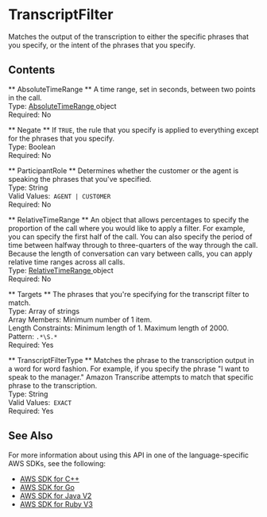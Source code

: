 # TranscriptFilter<a name="API_TranscriptFilter"></a>

Matches the output of the transcription to either the specific phrases that you specify, or the intent of the phrases that you specify\.

## Contents<a name="API_TranscriptFilter_Contents"></a>

 ** AbsoluteTimeRange **   <a name="transcribe-Type-TranscriptFilter-AbsoluteTimeRange"></a>
A time range, set in seconds, between two points in the call\.  
Type: [ AbsoluteTimeRange ](API_AbsoluteTimeRange.md) object  
Required: No

 ** Negate **   <a name="transcribe-Type-TranscriptFilter-Negate"></a>
If `TRUE`, the rule that you specify is applied to everything except for the phrases that you specify\.  
Type: Boolean  
Required: No

 ** ParticipantRole **   <a name="transcribe-Type-TranscriptFilter-ParticipantRole"></a>
Determines whether the customer or the agent is speaking the phrases that you've specified\.  
Type: String  
Valid Values:` AGENT | CUSTOMER`   
Required: No

 ** RelativeTimeRange **   <a name="transcribe-Type-TranscriptFilter-RelativeTimeRange"></a>
An object that allows percentages to specify the proportion of the call where you would like to apply a filter\. For example, you can specify the first half of the call\. You can also specify the period of time between halfway through to three\-quarters of the way through the call\. Because the length of conversation can vary between calls, you can apply relative time ranges across all calls\.  
Type: [ RelativeTimeRange ](API_RelativeTimeRange.md) object  
Required: No

 ** Targets **   <a name="transcribe-Type-TranscriptFilter-Targets"></a>
The phrases that you're specifying for the transcript filter to match\.  
Type: Array of strings  
Array Members: Minimum number of 1 item\.  
Length Constraints: Minimum length of 1\. Maximum length of 2000\.  
Pattern: `.*\S.*`   
Required: Yes

 ** TranscriptFilterType **   <a name="transcribe-Type-TranscriptFilter-TranscriptFilterType"></a>
Matches the phrase to the transcription output in a word for word fashion\. For example, if you specify the phrase "I want to speak to the manager\." Amazon Transcribe attempts to match that specific phrase to the transcription\.  
Type: String  
Valid Values:` EXACT`   
Required: Yes

## See Also<a name="API_TranscriptFilter_SeeAlso"></a>

For more information about using this API in one of the language\-specific AWS SDKs, see the following:
+  [ AWS SDK for C\+\+](https://docs.aws.amazon.com/goto/SdkForCpp/transcribe-2017-10-26/TranscriptFilter) 
+  [ AWS SDK for Go](https://docs.aws.amazon.com/goto/SdkForGoV1/transcribe-2017-10-26/TranscriptFilter) 
+  [ AWS SDK for Java V2](https://docs.aws.amazon.com/goto/SdkForJavaV2/transcribe-2017-10-26/TranscriptFilter) 
+  [ AWS SDK for Ruby V3](https://docs.aws.amazon.com/goto/SdkForRubyV3/transcribe-2017-10-26/TranscriptFilter) 